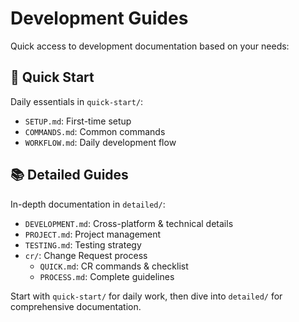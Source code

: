# Development Guides

Quick access to development documentation based on your needs:

## 🚀 Quick Start
Daily essentials in `quick-start/`:
- `SETUP.md`: First-time setup
- `COMMANDS.md`: Common commands
- `WORKFLOW.md`: Daily development flow

## 📚 Detailed Guides
In-depth documentation in `detailed/`:
- `DEVELOPMENT.md`: Cross-platform & technical details
- `PROJECT.md`: Project management
- `TESTING.md`: Testing strategy
- `cr/`: Change Request process
  - `QUICK.md`: CR commands & checklist
  - `PROCESS.md`: Complete guidelines

Start with `quick-start/` for daily work, then dive into `detailed/` for comprehensive documentation.
